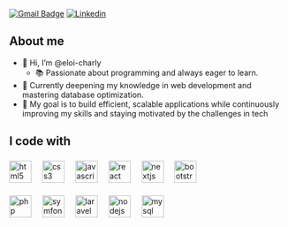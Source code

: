 [![Gmail Badge](https://img.shields.io/badge/-Gmail-c14438?style=flat-square&logo=Gmail&logoColor=white&link=mailto:malek.ssmida@gmail.com)](mailto:nandry556@gmail.com)
[![Linkedin](https://img.shields.io/badge/-LinkedIn-blue?style=flat-square&logo=Linkedin&logoColor=white&link=https://www.linkedin.com/in/malek-smida-ba58b9153/)](https://www.linkedin.com/in/herinandrianina-randriamihaingo-566007254/)
## About me 
- 👋 Hi, I’m @eloi-charly
  - 📚 Passionate about programming and always eager to learn.
- 🌱 Currently deepening my knowledge in web development and mastering database optimization.
- 🎯 My goal is to build efficient, scalable applications while continuously improving my skills and staying motivated by the challenges in tech

<h2 align="left">I code with</h2>

###

<div align="left">
    <img src="https://cdn.jsdelivr.net/gh/devicons/devicon/icons/html5/html5-original.svg" height="40" alt="html5 logo" />
<img width="12" />
     <img src="https://cdn.jsdelivr.net/gh/devicons/devicon/icons/css3/css3-original.svg" height="40" alt="css3 logo" />
<img width="12" /> 
    <img src="https://cdn.jsdelivr.net/gh/devicons/devicon/icons/javascript/javascript-original.svg" height="40" alt="javascript logo"  />
  <img width="12" />
   <img src="https://cdn.jsdelivr.net/gh/devicons/devicon/icons/react/react-original.svg" height="40" alt="react logo"  />
  <img width="12" />
  <img src="https://cdn.jsdelivr.net/gh/devicons/devicon/icons/nextjs/nextjs-original.svg" height="40" alt="nextjs logo"  />
  <img width="12" />
    <img src="https://cdn.jsdelivr.net/gh/devicons/devicon/icons/bootstrap/bootstrap-plain.svg" height="40" alt="bootstrap logo" />
<img width="12" />

####
    
 <img src="https://cdn.jsdelivr.net/gh/devicons/devicon/icons/php/php-original.svg" height="40" alt="php logo" />
<img width="12" />
  <img src="https://cdn.jsdelivr.net/gh/devicons/devicon/icons/symfony/symfony-original.svg" height="40" alt="symfony logo"  />
  <img width="12" />
  <img src="https://cdn.jsdelivr.net/gh/devicons/devicon/icons/laravel/laravel-original.svg" height="40" alt="laravel logo"  />
  <img width="12" />
  <img src="https://cdn.jsdelivr.net/gh/devicons/devicon/icons/nodejs/nodejs-original.svg" height="40" alt="nodejs logo"  />
 <img width="12" />
   <img src="https://cdn.jsdelivr.net/gh/devicons/devicon/icons/mysql/mysql-original.svg" height="40" alt="mysql logo" />
  <img width="14" />
</div>
